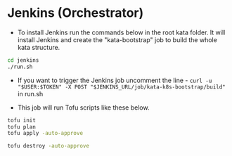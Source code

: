 


# Jenkins (Orchestrator)

- To install Jenkins run the commands below in the root kata folder. It will install Jenkins and create the "kata-bootstrap" job to build the whole kata structure.

```bash
cd jenkins
./run.sh
```

- If you want to trigger the Jenkins job uncomment the line - `curl -u "$USER:$TOKEN" -X POST "$JENKINS_URL/job/kata-k8s-bootstrap/build"` in run.sh


- This job will run Tofu scripts like these below.

```bash
tofu init
tofu plan
tofu apply -auto-approve
```

```bash
tofu destroy -auto-approve
```


